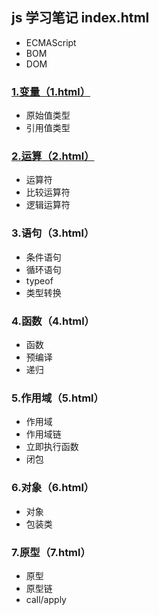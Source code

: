 ## js 学习笔记 index.html
- ECMAScript
- BOM
- DOM


### <a href='https://zou12e.github.io/js/1.html' target='_blank' >1.变量（1.html）</a>
- 原始值类型
- 引用值类型



### <a href='https://zou12e.github.io/js/2.html' target='_blank' >2.运算（2.html）</a>
- 运算符
- 比较运算符
- 逻辑运算符


### 3.语句（3.html）
- 条件语句
- 循环语句
- typeof
- 类型转换


### 4.函数（4.html）
- 函数
- 预编译
- 递归


### 5.作用域（5.html）
- 作用域
- 作用域链
- 立即执行函数
- 闭包


### 6.对象（6.html）
- 对象   
- 包装类



### 7.原型（7.html）
- 原型
- 原型链  
- call/apply
